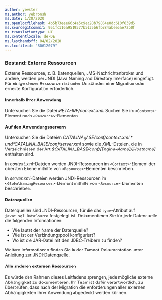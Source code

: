 ```yaml
---
author: yevster
ms.author: yebronsh
ms.date: 1/20/2020
ms.openlocfilehash: 4b5b73eee66c4a5c9eb28b79804e0dc610f639d6
ms.sourcegitcommit: 951fc116a9519577b5d35b6fb584abee6ae72b0f
ms.translationtype: HT
ms.contentlocale: de-DE
ms.lasthandoff: 04/02/2020
ms.locfileid: "80612079"
---
```

### <a name="inventory-external-resources"></a>Bestand: Externe Ressourcen

Externe Ressourcen, z. B. Datenquellen, JMS-Nachrichtenbroker und andere, werden per JNDI (Java Naming and Directory Interface) eingefügt. Für einige dieser Ressourcen ist unter Umständen eine Migration oder erneute Konfiguration erforderlich.

#### <a name="inside-your-application"></a>Innerhalb Ihrer Anwendung

Untersuchen Sie die Datei *META-INF/context.xml*. Suchen Sie im `<Context>`-Element nach `<Resource>`-Elementen.

#### <a name="on-the-application-servers"></a>Auf den Anwendungsservern

Untersuchen Sie die Dateien *$CATALINA_BASE/conf/context.xml* und *$CATALINA_BASE/conf/server.xml* sowie die *XML*-Dateien, die in Verzeichnissen der Art *$CATALINA_BASE/conf/[Engine-Name]/[Hostname]* enthalten sind.

In *context.xml*-Dateien werden JNDI-Ressourcen im `<Context>`-Element der obersten Ebene mithilfe von `<Resource>`-Elementen beschrieben.

In *server.xml*-Dateien werden JNDI-Ressourcen im `<GlobalNamingResources>`-Element mithilfe von `<Resource>`-Elementen beschrieben.

#### <a name="datasources"></a>Datenquellen

Datenquellen sind JNDI-Ressourcen, für die das `type`-Attribut auf `javax.sql.DataSource` festgelegt ist. Dokumentieren Sie für jede Datenquelle die folgenden Informationen:

* Wie lautet der Name der Datenquelle?
* Wie ist der Verbindungspool konfiguriert?
* Wo ist die JAR-Datei mit den JDBC-Treibern zu finden?

Weitere Informationen finden Sie in der Tomcat-Dokumentation unter [Anleitung zur JNDI-Datenquelle](https://tomcat.apache.org/tomcat-9.0-doc/jndi-datasource-examples-howto.html).

#### <a name="all-other-external-resources"></a>Alle anderen externen Ressourcen

Es würde den Rahmen dieses Leitfadens sprengen, jede mögliche externe Abhängigkeit zu dokumentieren. Ihr Team ist dafür verantwortlich, zu überprüfen, dass nach der Migration die Anforderungen aller externen Abhängigkeiten Ihrer Anwendung abgedeckt werden können.
